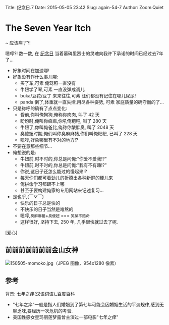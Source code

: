 Title: 纪念日.7
Date: 2015-05-05 23:42
Slug: again-54-7
Author: Zoom.Quiet


# The Seven Year Itch
~ 应该痒了?!


嗯啍?! 数一数, 在 [纪念日](http://momoko.in/events/again-54.html) 
当着墓碑里烈士的灵魂向我许下承诺的时间已经过去7年了...

- 好象时间在加速哪!
- 好象没有作什么事儿哪:
    + 买了车,可素 俺驾照一直没有
    + 牛妞学了琴,可素 一直没弹成调儿
    + buka/豆花/豆丁 来来往往,可素 汪们都没有记住在哪儿尿尿!
    + panda 倒了,体重就一直失控,用尽各种姿势, 可素 家庭质量的确守衡的了...
- 只是称呼的确有了点点变化:
    + 昏前,你叫俺狗狗,俺称你肉肉, 叫了 42 天
    + 盼盼时,俺叫你痲痲,你吼俺粑粑, 叫了 280 天
    + 牛妞了,你叫俺爸比,俺称你酸胖臭, 叫了 2048 天
    + 臭傻妞时期,俺们叫你臭麻麻猪,你们叫俺粑粑, 已叫了 228 天
    + 嗯啍,好象哪里有不对的地方!?
- 不要在意那些细节...
- 俺想说的是:
    + 牛妞前,时不时的,你总是问俺:"你爱不爱我!?"
    + 牛妞前,时不时的,你总是问俺:"我有不有趣!?"
    + 你说,这日子还怎么能过的慢起来!?
    + 每天你们都可着劲儿的折腾出各种新鲜的梗儿来
    + 俺拼命学习都跟不上哪
    + 甚至于要构建俺家的专用网站来记述复习...
- 是也乎,(￣▽￣)
    + 快乐的日子总是快的
    + 不快乐的日子当然是难熬的
    + 嗯啍,`臭麻麻猪`+`臭傻妞` === `笑屎不赔命`
    + 这样很好, 坚持下去, 250 年, 几乎很快就过去了呢.


[爱心]


## 前前前前前前前金山女神

![150505-momoko.jpg（JPEG 图像，954x1280 像素）](http://momoko.zoomquiet.top/niuniu-albums/150505-momoko.jpg?watermark/2/text/Wm9vbS5RdWlldA==/fill/V2hpdGU=/fontsize/320/dissolve/85|imageView2/2/w/150)

## 参考

背景: [七年之痒(汉语词语)_百度百科](http://baike.baidu.com/link?url=0Tt5_tewDFKvwjJ4RC8EOcgtQoZS_OjP2MSIvanp4INAyEAsAVpFUOSdiAxwcHhj3LvuK_X8wzQPJ2Y8UdP0t8BWWjKfpxLyoigrHJK20Je)

- "七年之痒"一般是指人们婚姻到了第七年可能会因婚姻生活的平淡规律,感到无聊乏味,要经历一次危机的考验. 
- 美国性感女星玛丽莲梦露曾主演过一部电影"七年之痒"


